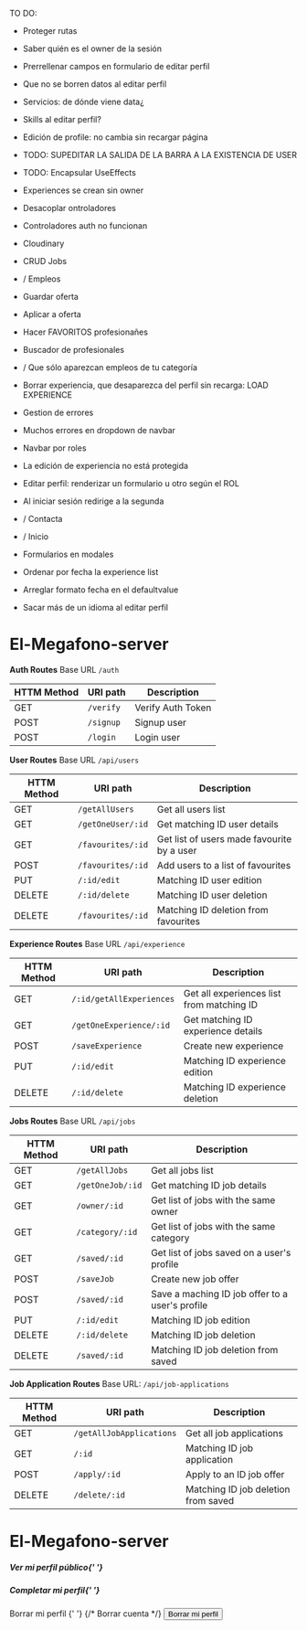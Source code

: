 TO DO:

- Proteger rutas
- Saber quién es el owner de la sesión
- Prerrellenar campos en formulario de editar perfil
- Que no se borren datos al editar perfil
- Servicios: de dónde viene data¿
- Skills al editar perfil?
- Edición de profile: no cambia sin recargar página
- TODO: SUPEDITAR LA SALIDA DE LA BARRA A LA EXISTENCIA DE USER
- TODO: Encapsular UseEffects
- Experiences se crean sin owner
-  Desacoplar ontroladores
- Controladores auth no funcionan
- Cloudinary
- CRUD Jobs
- / Empleos 


- Guardar oferta
- Aplicar a oferta
- Hacer FAVORITOS profesionañes
- Buscador de profesionales
- / Que sólo aparezcan empleos de tu categoría
- Borrar experiencia, que desaparezca del perfil sin recarga: LOAD EXPERIENCE
- Gestion de errores
- Muchos errores en dropdown de navbar
- Navbar por roles
- La edición de experiencia no está protegida
- Editar perfil: renderizar un formulario u otro según el ROL
- Al iniciar sesión redirige a la segunda
- / Contacta
- / Inicio
- Formularios en modales

- Ordenar por fecha la experience list
- Arreglar formato fecha en el defaultvalue
- Sacar más de un idioma al editar perfil

















# El-Megafono-server

**Auth Routes**
Base URL `/auth`

| HTTM Method   |  URI path     |  Description  |  
| ------------- | ------------- | ------------- |  
| GET | `/verify` | Verify Auth Token |
| POST | `/signup` | Signup user |
| POST | `/login` | Login user |


**User Routes**
Base URL `/api/users`

| HTTM Method   |  URI path     |  Description  |  
| ------------- | ------------- | ------------- |  
| GET | `/getAllUsers` | Get all users list |
| GET | `/getOneUser/:id` | Get matching ID user details|
| GET | `/favourites/:id` | Get list of users made favourite by a user| 
| POST | `/favourites/:id` | Add users to a list of favourites|
| PUT | `/:id/edit` | Matching ID user edition |
| DELETE | `/:id/delete` | Matching ID user deletion |
| DELETE | `/favourites/:id` | Matching ID deletion from favourites |


**Experience Routes**
Base URL `/api/experience` 

| HTTM Method   |  URI path     |  Description  |  
| ------------- | ------------- | ------------- |  
| GET | `/:id/getAllExperiences` | Get all experiences list from matching ID |
| GET | `/getOneExperience/:id` | Get matching ID experience details| 
| POST | `/saveExperience` | Create new experience  |
| PUT | `/:id/edit` | Matching ID experience edition |
| DELETE | `/:id/delete` | Matching ID experience deletion |


**Jobs Routes**
Base URL `/api/jobs`

| HTTM Method   |  URI path     |  Description  |  
| ------------- | ------------- | ------------- |  
| GET | `/getAllJobs` | Get all jobs list |
| GET | `/getOneJob/:id` | Get matching ID job details| 
| GET | `/owner/:id` | Get list of jobs with the same owner|
| GET | `/category/:id` | Get list of jobs with the same category|
| GET | `/saved/:id` | Get list of jobs saved on a user's profile|
| POST | `/saveJob` | Create new job offer |
| POST | `/saved/:id` | Save a maching ID job offer to a user's profile|
| PUT | `/:id/edit` | Matching ID job edition |
| DELETE | `/:id/delete` | Matching ID job deletion |
| DELETE | `/saved/:id` | Matching ID job deletion from saved|


**Job Application Routes**
Base URL: `/api/job-applications`

| HTTM Method   |  URI path     |  Description  |  
| ------------- | ------------- | ------------- |  
| GET | `/getAllJobApplications` | Get all job applications |
| GET | `/:id` | Matching ID job application|
| POST | `/apply/:id` | Apply to an ID job offer|
| DELETE | `/delete/:id` | Matching ID job deletion from saved|


 # El-Megafono-server





   <h5><Link className="" to={`/profesionales/${user?._id}`}>
                        <Badge bg="secondary">Ver mi perfil público</Badge>{' '}
                    </Link></h5>
                    <h5> <Link className=" " to={`/edit/${user?._id}`}>
                        <Badge bg="secondary">Completar mi perfil</Badge>{' '}
                    </Link></h5>
                    <Badge as={Link} to="" onClick={handleDeleteUser} bg="danger">Borrar mi perfil  </Badge>{' '}
                    {/*  <Link className="" to={`/edit/${user?._id}`}>
                        <Badge bg="danger">Borrar cuenta</Badge>
                    </Link> */}
                    <Button className="m-2" variant="danger" size="sm" onClick={handleDeleteUser}>
                        Borrar mi perfil
                    </Button>